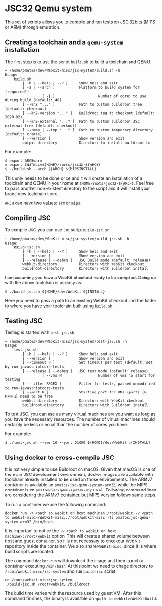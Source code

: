 # JSC32 Qemu system

This set of scripts allows you to compile and run tests on JSC 32bits (MIPS or ARM) through emulation.

## Creating a toolchain and a `qemu-system` installation

The first step is to use the script `build.sh` to build a toolchain and QEMU.

``` shellsession
~ /home/pmatos/dev/WebKit-misc/jsc-system/build.sh -h
Usage:
	build.sh 
		[ -h | --help | --? ]     Show help and exit
		[ -a | --arch ]           Platform to build system for (required!)
                 [ -j ]                    Number of cores to use during build (default: 40)
		[ --br2 "..." ]           Path to custom buildroot tree (default: checkout)
		[ --br2-version "..." ]   Buildroot tag to checkout (default: 2020.02)
		[ --br2-external "..." ]  Path to custom buildroot JSC external tree (default: checkout)
		[ --temp | --tmp "..." ]  Path to custom temporary directory (default: create)
		[ --version ]             Show version and exit
		output-directory          Directory to install buildroot to
```

For example:

``` shellsession
$ export ARCH=arm
$ export INSTALL=${HOME}/roots/jsc32-${ARCH}
$ ./build.sh --arch ${ARCH} ${MIPSINSTALL}
```

This only needs to be done once and it will create an installation of a toolchain and QEMU in your home at `$HOME/roots/jsc32-${ARCH}`. Feel free to pass another non-existent directory to the script and it will install your brand new toolchain there.

`ARCH` can have two values: `arm` or `mips`. 

## Compiling JSC

To compile JSC you can use the script `build-jsc.sh`.

``` shellsession
~ /home/pmatos/dev/WebKit-misc/jsc-system/build-jsc.sh -h
Usage:
	build-jsc.sh 
		[ -h | --help | --? ]     Show help and exit
		[ --version ]             Show version and exit
		[ --release | --debug ]   JSC Build mode (default: release)
		webkit-directory          Directory with WebKit checkout
		buildroot-directory       Directory with Buildroot install
```

I am assuming you have a WebKit checkout ready to be compiled. Doing so with the above toolchain is as easy as:

``` shellsession
$ ./build-jsc.sh ${HOME}/dev/WebKit ${INSTALL}
```

Here you need to pass a path to an existing WebKit checkout and the folder to where you have your toolchain built using `build.sh`.

## Testing JSC

Testing is started with `test-jsc.sh`.

``` shellsession
~ /home/pmatos/dev/WebKit-misc/jsc-system/test-jsc.sh -h
Usage:
	test-jsc.sh 
		[ -h | --help | --? ]     Show help and exit
		[ --version ]             Show version and exit
		[ --timeout N ]           Set timeout per test (default: set by run-javascriptcore-tests)
		[ --release | --debug ]   JSC test mode (default: release)
                 [ --vms N ]               Number of vms to start for testing
		[ --filter REGEX ]        Filter for tests, passed unmodified to run-javascriptcore-tests
		[ --port P ]              Starting port for VMs (ports [P, P+N-1] need to be free
		webkit-directory          Directory with WebKit checkout
		buildroot-directory       Directory with Buildroot install
```

To test JSC, you can use as many virtual machines are you want as long as you have the necessary resources. The number of virtual machines should certainly be less or equal than the number of cores you have.

For example:

``` shellsession
$ ./test-jsc.sh --vms 16 --port 61000 ${HOME}/dev/WebKit ${INSTALL}
```

## Using docker to cross-compile JSC

It is not very simple to use Buildroot on macOS. Given that macOS is one of the main JSC development environment, docker images are available with toolchain already installed to be used on those environments. The ARMv7 container is available on `pmatos/jsc-qemu-system-arm32`, while the MIPS container is on `pmatos/jsc-qemu-system-mips32el`.
Following command lines are considering the ARMv7 container, but MIPS version follows same steps. 

To run a container we use the following command:

```
docker run -v <path to webkit on host machine>:/root/webkit -v <path to webkit-misc>/WebKit-misc/:/root/webkit-misc -ti pmatos/jsc-qemu-system-arm32 /bin/bash
```

It is important to notice the `-v <path to webkit on host machine>:/root/webkit` option. This will create a shared volume between host and guest container, so it is not necessary to checkout WebKit repository inside the container.
We also share `WebKit-misc`, since it is where build scripts are located.

The command `docker run` will download the image and then launch a container executing `/bin/bash`. At this point we need to chage directory to `/root/webkit-misc/jsc-system` and run `build-jsc` script.

```
cd /root/webkit-misc/jsc-system
./build-jsc.sh /root/webkit/ /buildroot
```

The build time varies with the resource used by guest VM. After this command finishes, the binary is available on `<path to webkit>/WebKitBuild`.

